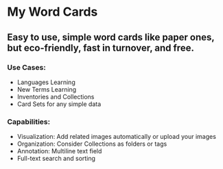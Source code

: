 # My Word Cards

## Easy to use, simple word cards like paper ones, but eco-friendly, fast in turnover, and free. 

### Use Cases:
- Languages Learning
- New Terms Learning
- Inventories and Collections
- Card Sets for any simple data

### Capabilities:
- Visualization: Add related images automatically or upload your images
- Organization: Consider Collections as folders or tags
- Annotation: Multiline text field
- Full-text search and sorting
